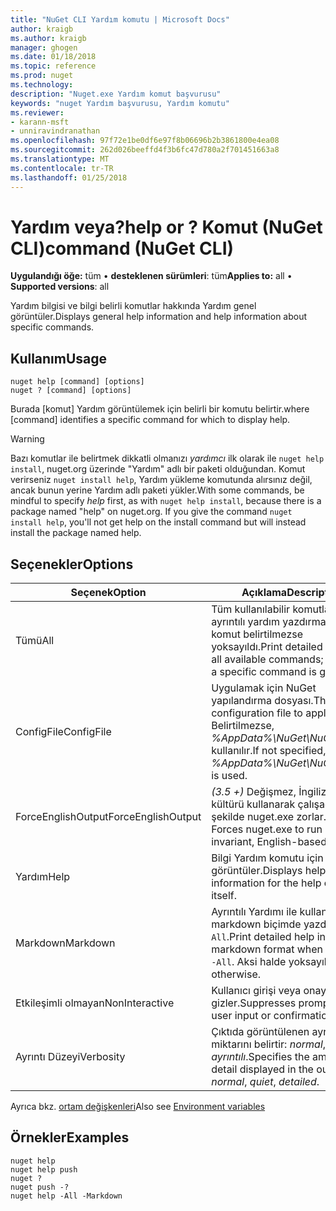 ```yaml
---
title: "NuGet CLI Yardım komutu | Microsoft Docs"
author: kraigb
ms.author: kraigb
manager: ghogen
ms.date: 01/18/2018
ms.topic: reference
ms.prod: nuget
ms.technology: 
description: "Nuget.exe Yardım komut başvurusu"
keywords: "nuget Yardım başvurusu, Yardım komutu"
ms.reviewer:
- karann-msft
- unniravindranathan
ms.openlocfilehash: 97f72e1be0df6e97f8b06696b2b3861800e4ea08
ms.sourcegitcommit: 262d026beeffd4f3b6fc47d780a2f701451663a8
ms.translationtype: MT
ms.contentlocale: tr-TR
ms.lasthandoff: 01/25/2018
---
```

# <a name="help-or--command-nuget-cli"></a><span data-ttu-id="8ea00-104">Yardım veya?</span><span class="sxs-lookup"><span data-stu-id="8ea00-104">help or ?</span></span> <span data-ttu-id="8ea00-105">Komut (NuGet CLI)</span><span class="sxs-lookup"><span data-stu-id="8ea00-105">command (NuGet CLI)</span></span>

<span data-ttu-id="8ea00-106">**Uygulandığı öğe:** tüm &bullet; **desteklenen sürümleri**: tüm</span><span class="sxs-lookup"><span data-stu-id="8ea00-106">**Applies to:** all &bullet; **Supported versions**: all</span></span>

<span data-ttu-id="8ea00-107">Yardım bilgisi ve bilgi belirli komutlar hakkında Yardım genel görüntüler.</span><span class="sxs-lookup"><span data-stu-id="8ea00-107">Displays general help information and help information about specific commands.</span></span>

## <a name="usage"></a><span data-ttu-id="8ea00-108">Kullanım</span><span class="sxs-lookup"><span data-stu-id="8ea00-108">Usage</span></span>

```cli
nuget help [command] [options]
nuget ? [command] [options]
```

<span data-ttu-id="8ea00-109">Burada [komut] Yardım görüntülemek için belirli bir komutu belirtir.</span><span class="sxs-lookup"><span data-stu-id="8ea00-109">where [command] identifies a specific command for which to display help.</span></span>

> [!Warning]
> <span data-ttu-id="8ea00-110">Bazı komutlar ile belirtmek dikkatli olmanızı *yardımcı* ilk olarak ile `nuget help install`, nuget.org üzerinde "Yardım" adlı bir paketi olduğundan. Komut verirseniz `nuget install help`, Yardım yükleme komutunda alırsınız değil, ancak bunun yerine Yardım adlı paketi yükler.</span><span class="sxs-lookup"><span data-stu-id="8ea00-110">With some commands, be mindful to specify *help* first, as with `nuget help install`, because there is a package named "help" on nuget.org. If you give the command `nuget install help`, you'll not get help on the install command but will instead install the package named help.</span></span>

## <a name="options"></a><span data-ttu-id="8ea00-111">Seçenekler</span><span class="sxs-lookup"><span data-stu-id="8ea00-111">Options</span></span>

| <span data-ttu-id="8ea00-112">Seçenek</span><span class="sxs-lookup"><span data-stu-id="8ea00-112">Option</span></span> | <span data-ttu-id="8ea00-113">Açıklama</span><span class="sxs-lookup"><span data-stu-id="8ea00-113">Description</span></span> |
| --- | --- |
| <span data-ttu-id="8ea00-114">Tümü</span><span class="sxs-lookup"><span data-stu-id="8ea00-114">All</span></span> | <span data-ttu-id="8ea00-115">Tüm kullanılabilir komutlar için ayrıntılı yardım yazdırma; belirli bir komut belirtilmezse yoksayıldı.</span><span class="sxs-lookup"><span data-stu-id="8ea00-115">Print detailed help for all available commands; ignored if a specific command is given.</span></span> |
| <span data-ttu-id="8ea00-116">ConfigFile</span><span class="sxs-lookup"><span data-stu-id="8ea00-116">ConfigFile</span></span> | <span data-ttu-id="8ea00-117">Uygulamak için NuGet yapılandırma dosyası.</span><span class="sxs-lookup"><span data-stu-id="8ea00-117">The NuGet configuration file to apply.</span></span> <span data-ttu-id="8ea00-118">Belirtilmezse, *%AppData%\NuGet\NuGet.Config* kullanılır.</span><span class="sxs-lookup"><span data-stu-id="8ea00-118">If not specified, *%AppData%\NuGet\NuGet.Config* is used.</span></span> |
| <span data-ttu-id="8ea00-119">ForceEnglishOutput</span><span class="sxs-lookup"><span data-stu-id="8ea00-119">ForceEnglishOutput</span></span> | <span data-ttu-id="8ea00-120">*(3.5 +)*  Değişmez, İngilizce tabanlı kültürü kullanarak çalışacak şekilde nuget.exe zorlar.</span><span class="sxs-lookup"><span data-stu-id="8ea00-120">*(3.5+)* Forces nuget.exe to run using an invariant, English-based culture.</span></span> |
| <span data-ttu-id="8ea00-121">Yardım</span><span class="sxs-lookup"><span data-stu-id="8ea00-121">Help</span></span> | <span data-ttu-id="8ea00-122">Bilgi Yardım komutu için yardımı görüntüler.</span><span class="sxs-lookup"><span data-stu-id="8ea00-122">Displays help information for the help command itself.</span></span> |
| <span data-ttu-id="8ea00-123">Markdown</span><span class="sxs-lookup"><span data-stu-id="8ea00-123">Markdown</span></span> | <span data-ttu-id="8ea00-124">Ayrıntılı Yardımı ile kullanıldığında markdown biçimde yazdırma `-All`.</span><span class="sxs-lookup"><span data-stu-id="8ea00-124">Print detailed help in markdown format when used with `-All`.</span></span> <span data-ttu-id="8ea00-125">Aksi halde yoksayılır.</span><span class="sxs-lookup"><span data-stu-id="8ea00-125">Ignored otherwise.</span></span> |
| <span data-ttu-id="8ea00-126">Etkileşimli olmayan</span><span class="sxs-lookup"><span data-stu-id="8ea00-126">NonInteractive</span></span> | <span data-ttu-id="8ea00-127">Kullanıcı girişi veya onayı için ister gizler.</span><span class="sxs-lookup"><span data-stu-id="8ea00-127">Suppresses prompts for user input or confirmations.</span></span> |
| <span data-ttu-id="8ea00-128">Ayrıntı Düzeyi</span><span class="sxs-lookup"><span data-stu-id="8ea00-128">Verbosity</span></span> | <span data-ttu-id="8ea00-129">Çıktıda görüntülenen ayrıntı miktarını belirtir: *normal*, *sessiz*, *ayrıntılı*.</span><span class="sxs-lookup"><span data-stu-id="8ea00-129">Specifies the amount of detail displayed in the output: *normal*, *quiet*, *detailed*.</span></span> |

<span data-ttu-id="8ea00-130">Ayrıca bkz. [ortam değişkenleri](cli-ref-environment-variables.md)</span><span class="sxs-lookup"><span data-stu-id="8ea00-130">Also see [Environment variables](cli-ref-environment-variables.md)</span></span>

## <a name="examples"></a><span data-ttu-id="8ea00-131">Örnekler</span><span class="sxs-lookup"><span data-stu-id="8ea00-131">Examples</span></span>

```cli
nuget help
nuget help push
nuget ?
nuget push -?
nuget help -All -Markdown
```
